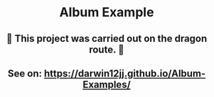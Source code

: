 <div style="text-align: center">

# Album Example

## 🐲 This project was carried out on the dragon route. 🐲

## See on: https://darwin12jj.github.io/Album-Examples/

</div>
